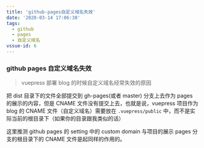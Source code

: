 ```yaml
---
title: 'github-pages自定义域名失效'
date: '2020-03-14 17:06:38'
tags:
  - github
  - pages
  - 自定义域名
vssue-id: 6
---
```


### github pages 自定义域名失效

> vuepress 部署 blog 的时候自定义域名经常失效的原因

把 dist 目录下的文件全部提交到 gh-pages(或者 master) 分支上去作为 pages 的展示的内容，但是 CNAME 文件没有提交上去，也就是说，vuepress 项目作为 blog 的 CNAME 文件（自定义域名）需要放在 `.vuepress/public` 中，而不是实际当前的根目录下（如果你的目录跟我类似的话）

这里推测 github pages 的 setting 中的 custom domain 与项目的展示 pages 分支的根目录下的 CNAME 文件是起同样的作用的。
